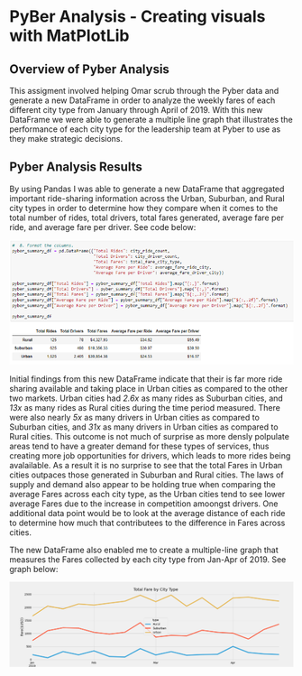 # PyBer Analysis - Creating visuals with MatPlotLib

## Overview of Pyber Analysis

This assigment involved helping Omar scrub through the Pyber data and generate a new DataFrame in order to analyze the weekly fares of each different city type from January through April of 2019.  With this new DataFrame we were able to generate a multiple line graph that illustrates the performance of each city type for the leadership team at Pyber to use as they make strategic decisions.

## Pyber Analysis Results 

By using Pandas I was able to generate a new DataFrame that aggregated important ride-sharing information across the Urban, Suburban, and Rural city types in order to determine how they compare when it comes to the total number of rides, total drivers, total fares generated, average fare per ride, and average fare per driver. See code below:

![Summary_df](https://github.com/NRFlood/PyBer_Analysis/blob/main/analysis/Pyber_Summary_df_code.png)

Initial findings from this new DataFrame indicate that their is far more ride sharing available and taking place in Urban cities as compared to the other two markets.  Urban cities had *2.6x* as many rides as Suburban cities, and *13x* as many rides as Rural cities during the time period measured.  There were also nearly *5x* as many drivers in Urban cities as compared to Suburban cities, and *31x* as many drivers in Urban cities as compared to Rural cities.  This outcome is not much of surprise as more densly polpulate areas tend to have a greater demand for these types of services, thus creating more job opportunities for drivers, which leads to more rides being avalailable.  As a result it is no surprise to see that the total Fares in Urban cities outpaces those generated in Suburban and Rural cities. The laws of supply and demand also appear to be holding true when comparing the average Fares across each city type, as the Urban cities tend to see lower average Fares due to the increase in competition amoongst drivers.  One additional data point would be to look at the average distance of each ride to determine how much that contributees to the difference in Fares across cities.  

The new DataFrame also enabled me to create a multiple-line graph that measures the Fares collected by each city type from Jan-Apr of 2019. See graph below: 

![Graph](https://github.com/NRFlood/PyBer_Analysis/blob/main/analysis/PyBer_fare_summary.png)



